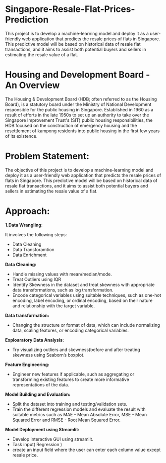 # Singapore-Resale-Flat-Prices-Prediction
This project is to develop a machine-learning model and deploy it as a user-friendly web application that predicts the resale prices of flats in Singapore. This predictive model will be based on historical data of resale flat transactions, and it aims to assist both potential buyers and sellers in estimating the resale value of a flat.

# Housing and Development Board - An Overview

The Housing & Development Board (HDB; often referred to as the Housing Board), is a statutory board under the Ministry of National Development responsible for the public housing in Singapore. Established in 1960 as a result of efforts in the late 1950s to set up an authority to take over the Singapore Improvement Trust's (SIT) public housing responsibilities, the HDB focused on the construction of emergency housing and the resettlement of kampong residents into public housing in the first few years of its existence.

# Problem Statement:

The objective of this project is to develop a machine-learning model and deploy it as a user-friendly web application that predicts the resale prices of flats in Singapore. This predictive model will be based on historical data of resale flat transactions, and it aims to assist both potential buyers and sellers in estimating the resale value of a flat.

# Approach:

**1.Data Wrangling:**

It involves the following steps:

  * Data Cleaning
  * Data Transforamtion
  * Data Enrichment

**Data Cleaning:**

  * Handle missing values with mean/median/mode.
  * Treat Outliers using IQR
  * Identify Skewness in the dataset and treat skewness with appropriate data transformations,
    such as log transformation.
  * Encode categorical variables using suitable techniques, such as one-hot encoding, label encoding,
    or ordinal encoding, based on their nature and relationship with the target variable.

**Data transformation:**

  *  Changing the structure or format of data, which can include normalizing data, scaling features, or encoding categorical variables.

**Exploaratory Data Analysis:**

  * Try visualizing outliers and skewness(before and after treating skewness using Seaborn’s boxplot.

**Feature Engineering:**

  * Engineer new features if applicable, such as aggregating or transforming existing features to create more informative representations of the data.

**Model Building and Evaluation:**

* Split the dataset into training and testing/validation sets.
* Train the different regression models and evaluate the result with suitable metrics such as MAE - Mean Absolute Error, MSE - Mean Squared Error and
  RMSE - Root Mean Squared Error.

**Model Deployment using Streamlit:**
* Develop interactive GUI using streamlit.
* Task input( Regression )
* create an input field where the user can enter each column value except resale price.




